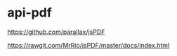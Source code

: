 # api-pdf

https://github.com/parallax/jsPDF

https://rawgit.com/MrRio/jsPDF/master/docs/index.html
